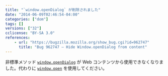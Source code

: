 ```yaml
---
title: "`window.openDialog` が削除されました"
date: "2014-06-09T02:46:54-04:00"
categories: ["dom"]
tags: []
versions: ["32"]
cclicense: "BY-SA 3.0"
references:
    - url: "https://bugzilla.mozilla.org/show_bug.cgi?id=962747"
      title: "Bug 962747 – Hide Window.openDialog from content"
---
```

非標準メソッド [`window.openDialog`](https://developer.mozilla.org/ja/docs/Web/API/window.openDialog) が Web コンテンツから使用できなくなりました。代わりに [`window.open`](https://developer.mozilla.org/ja/docs/Web/API/window.open) を使用してください。
